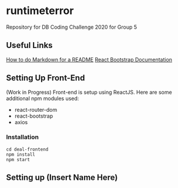 # runtimeterror
Repository for DB Coding Challenge 2020 for Group 5


## Useful Links

[How to do Markdown for a README](https://guides.github.com/features/mastering-markdown/)
[React Bootstrap Documentation](https://react-bootstrap.github.io/)

## Setting Up Front-End

(Work in Progress)
Front-end is setup using ReactJS. Here are some additional npm modules used: 
* react-router-dom
* react-bootstrap
* axios

### Installation
```
cd deal-frontend
npm install
npm start
```


## Setting up (Insert Name Here)